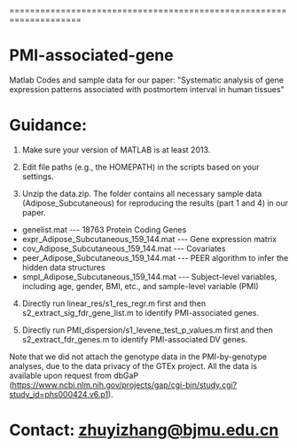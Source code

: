 ====================================================================
# PMI-associated-gene
Matlab Codes and sample data for our paper: "Systematic analysis of gene expression patterns associated with postmortem interval in human tissues"  

Guidance:
====================================================================

1. Make sure your version of MATLAB is at least 2013.  

2. Edit file paths (e.g., the HOMEPATH) in the scripts based on your settings.  

3. Unzip the data.zip. The folder contains all necessary sample data (Adipose_Subcutaneous) for reproducing the results (part 1 and 4) in our paper.  

- genelist.mat --- 18763 Protein Coding Genes
- expr_Adipose_Subcutaneous_159_144.mat --- Gene expression matrix
- cov_Adipose_Subcutaneous_159_144.mat --- Covariates
- peer_Adipose_Subcutaneous_159_144.mat --- PEER algorithm to infer the hidden data structures
- smpl_Adipose_Subcutaneous_159_144.mat --- Subject-level variables, including age, gender, BMI, etc., and sample-level variable (PMI)

4. Directly run linear_res/s1_res_regr.m first and then s2_extract_sig_fdr_gene_list.m to identify PMI-associated genes.

5. Directly run PMI_dispersion/s1_levene_test_p_values.m first and then s2_extract_fdr_genes.m to identify PMI-associated DV genes.


Note that we did not attach the genotype data in the PMI-by-genotype analyses, due to the data privacy of the GTEx project. All the data is available upon request from dbGaP (https://www.ncbi.nlm.nih.gov/projects/gap/cgi-bin/study.cgi?study_id=phs000424.v6.p1).


Contact: zhuyizhang@bjmu.edu.cn  
====================================================================
